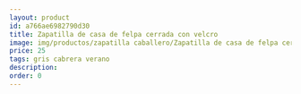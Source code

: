 ```yaml
---
layout: product
id: a766ae6982790d30
title: Zapatilla de casa de felpa cerrada con velcro 
image: img/productos/zapatilla caballero/Zapatilla de casa de felpa cerrada con velcro =25=gris cabrera verano.webp
price: 25
tags: gris cabrera verano
description: 
order: 0
---
```

